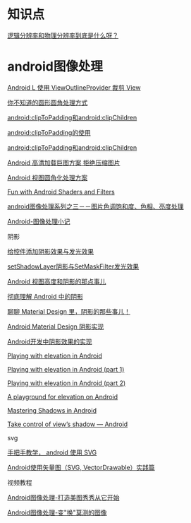 # 知识点

[逻辑分辨率和物理分辨率到底是什么呀？](https://www.zhihu.com/question/40506180)

# android图像处理

[Android L 使用 ViewOutlineProvider 裁剪 View](https://panda912.com/2017/01/12/Android-L-%E4%BD%BF%E7%94%A8-ViewOutlineProvider-%E8%A3%81%E5%89%AA-View/)

[你不知道的圆形圆角处理方式](https://juejin.im/post/5a7a6bd1f265da4e9c630fa9)

[android:clipToPadding和android:clipChildren](http://www.jcodecraeer.com/a/anzhuokaifa/androidkaifa/2015/0317/2613.html)

[android:clipToPadding的使用](https://blog.csdn.net/wangjiang_qianmo/article/details/54604378)

[android:clipToPadding和android:clipChildren](http://www.jcodecraeer.com/a/anzhuokaifa/androidkaifa/2015/0317/2613.html)

[Android 高清加载巨图方案 拒绝压缩图片](https://blog.csdn.net/lmj623565791/article/details/49300989)

[Android 视图圆角化处理方案](https://www.jianshu.com/p/b24683e29aff?hmsr=toutiao.io&utm_medium=toutiao.io&utm_source=toutiao.io)

[Fun with Android Shaders and Filters](https://chiuki.github.io/android-shaders-filters/#/)

[android图像处理系列之三－－图片色调饱和度、色相、亮度处理](https://blog.csdn.net/sjf0115/article/details/7267063)

[Android-图像处理小记](https://www.jianshu.com/p/9f3726a479b6)

阴影

[给控件添加阴影效果与发光效果](https://blog.csdn.net/harvic880925/article/details/51818489)

[setShadowLayer阴影与SetMaskFilter发光效果](https://www.jianshu.com/p/2f1024f9c554)

[Android 视图高度和阴影的那点事儿](https://yifeng.studio/2017/02/26/android-elevation-and-shadow/)

[彻底理解 Android 中的阴影](https://juejin.im/post/5a93943c5188257a76634c4d)

[聊聊 Material Design 里，阴影的那些事儿！](https://segmentfault.com/a/1190000011809297#articleHeader4)

[Android Material Design 阴影实现](https://www.jianshu.com/p/bcbd0769e7ac)

[Android开发中阴影效果的实现](https://juejin.im/post/5ae1ba4d6fb9a07acc116b8d)

[Playing with elevation in Android](https://blog.usejournal.com/playing-with-elevation-in-android-91af4f3be596)

[Playing with elevation in Android (part 1)](https://medium.com/m/global-identity?redirectUrl=https%3A%2F%2Ftips.seebrock3r.me%2Fplaying-with-elevation-in-android-part-1-36b901287249)

[Playing with elevation in Android (part 2)](https://medium.com/m/global-identity?redirectUrl=https%3A%2F%2Ftips.seebrock3r.me%2Fplaying-with-elevation-in-android-part-2-2b415795ceb6)

[A playground for elevation on Android](https://github.com/rock3r/uplift)

[Mastering Shadows in Android](https://android.jlelse.eu/mastering-shadows-in-android-e883ad2c9d5b)

[Take control of view’s shadow — Android](https://medium.com/@ArmanSo/take-control-of-views-shadow-android-c6b35ba573e9)

svg

[手把手教学， android 使用 SVG](https://www.jianshu.com/p/5c81970ddf33)

[Android使用矢量图（SVG, VectorDrawable）实践篇](https://www.jianshu.com/p/0555b8c1d26a)

视频教程

[Android图像处理-打造美图秀秀从它开始](https://www.imooc.com/learn/302)

[Android图像处理-变"换"莫测的图像](https://www.imooc.com/learn/343)












